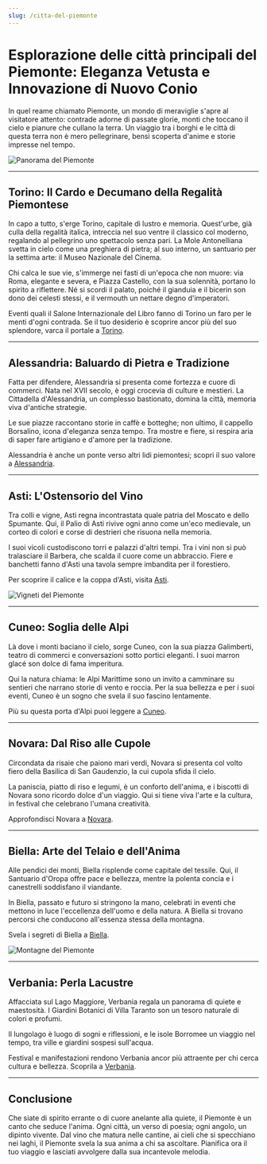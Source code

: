 ```yaml
---
slug: /citta-del-piemonte
---
```

# Esplorazione delle città principali del Piemonte: Eleganza Vetusta e Innovazione di Nuovo Conio

In quel reame chiamato Piemonte, un mondo di meraviglie s'apre al visitatore attento: contrade adorne di passate glorie, monti che toccano il cielo e pianure che cullano la terra. Un viaggio tra i borghi e le città di questa terra non è mero pellegrinare, bensì scoperta d'anime e storie impresse nel tempo.

![Panorama del Piemonte](/guide-img/output/90.jpg)

---

## Torino: Il Cardo e Decumano della Regalità Piemontese

In capo a tutto, s'erge Torino, capitale di lustro e memoria. Quest'urbe, già culla della regalità italica, intreccia nel suo ventre il classico col moderno, regalando al pellegrino uno spettacolo senza pari. La Mole Antonelliana svetta in cielo come una preghiera di pietra; al suo interno, un santuario per la settima arte: il Museo Nazionale del Cinema.

Chi calca le sue vie, s'immerge nei fasti di un'epoca che non muore: via Roma, elegante e severa, e Piazza Castello, con la sua solennità, portano lo spirito a riflettere. Né si scordi il palato, poiché il gianduia e il bicerin son dono dei celesti stessi, e il vermouth un nettare degno d'imperatori.

Eventi quali il Salone Internazionale del Libro fanno di Torino un faro per le menti d'ogni contrada. Se il tuo desiderio è scoprire ancor più del suo splendore, varca il portale a [Torino](https://www.impresaitalia.info/cat/piemonte/torino.aspx).

---

## Alessandria: Baluardo di Pietra e Tradizione

Fatta per difendere, Alessandria si presenta come fortezza e cuore di commerci. Nata nel XVII secolo, è oggi crocevia di culture e mestieri. La Cittadella d'Alessandria, un complesso bastionato, domina la città, memoria viva d'antiche strategie.

Le sue piazze raccontano storie in caffè e botteghe; non ultimo, il cappello Borsalino, icona d'eleganza senza tempo. Tra mostre e fiere, si respira aria di saper fare artigiano e d'amore per la tradizione.

Alessandria è anche un ponte verso altri lidi piemontesi; scopri il suo valore a [Alessandria](https://www.impresaitalia.info/cat/piemonte/alessandria.aspx).

---

## Asti: L'Ostensorio del Vino

Tra colli e vigne, Asti regna incontrastata quale patria del Moscato e dello Spumante. Qui, il Palio di Asti rivive ogni anno come un'eco medievale, un corteo di colori e corse di destrieri che risuona nella memoria.

I suoi vicoli custodiscono torri e palazzi d'altri tempi. Tra i vini non si può tralasciare il Barbera, che scalda il cuore come un abbraccio. Fiere e banchetti fanno d'Asti una tavola sempre imbandita per il forestiero.

Per scoprire il calice e la coppa d'Asti, visita [Asti](https://www.impresaitalia.info/cat/piemonte/asti.aspx).

![Vigneti del Piemonte](/guide-img/output/91.jpg)

---

## Cuneo: Soglia delle Alpi

Là dove i monti baciano il cielo, sorge Cuneo, con la sua piazza Galimberti, teatro di commerci e conversazioni sotto portici eleganti. I suoi marron glacé son dolce di fama imperitura.

Qui la natura chiama: le Alpi Marittime sono un invito a camminare su sentieri che narrano storie di vento e roccia. Per la sua bellezza e per i suoi eventi, Cuneo è un sogno che svela il suo fascino lentamente.

Più su questa porta d'Alpi puoi leggere a [Cuneo](https://www.impresaitalia.info/cat/piemonte/cuneo.aspx).

---

## Novara: Dal Riso alle Cupole

Circondata da risaie che paiono mari verdi, Novara si presenta col volto fiero della Basilica di San Gaudenzio, la cui cupola sfida il cielo.

La paniscia, piatto di riso e legumi, è un conforto dell'anima, e i biscotti di Novara sono ricordo dolce d'un viaggio. Qui si tiene viva l'arte e la cultura, in festival che celebrano l'umana creatività.

Approfondisci Novara a [Novara](https://www.impresaitalia.info/cat/piemonte/novara.aspx).

---

## Biella: Arte del Telaio e dell'Anima

Alle pendici dei monti, Biella risplende come capitale del tessile. Qui, il Santuario d'Oropa offre pace e bellezza, mentre la polenta concia e i canestrelli soddisfano il viandante.

In Biella, passato e futuro si stringono la mano, celebrati in eventi che mettono in luce l'eccellenza dell'uomo e della natura. A Biella si trovano percorsi che conducono all'essenza stessa della montagna.

Svela i segreti di Biella a [Biella](https://www.impresaitalia.info/cat/piemonte/biella.aspx).

![Montagne del Piemonte](/guide-img/output/92.jpg)

---

## Verbania: Perla Lacustre

Affacciata sul Lago Maggiore, Verbania regala un panorama di quiete e maestosità. I Giardini Botanici di Villa Taranto son un tesoro naturale di colori e profumi.

Il lungolago è luogo di sogni e riflessioni, e le isole Borromee un viaggio nel tempo, tra ville e giardini sospesi sull'acqua. 

Festival e manifestazioni rendono Verbania ancor più attraente per chi cerca cultura e bellezza. Scoprila a [Verbania](https://www.impresaitalia.info/cat/piemonte/verbania.aspx).

---

## Conclusione

Che siate di spirito errante o di cuore anelante alla quiete, il Piemonte è un canto che seduce l'anima. Ogni città, un verso di poesia; ogni angolo, un dipinto vivente. Dal vino che matura nelle cantine, ai cieli che si specchiano nei laghi, il Piemonte svela la sua anima a chi sa ascoltare. Pianifica ora il tuo viaggio e lasciati avvolgere dalla sua incantevole melodia.
